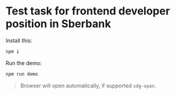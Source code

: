 # Test task for frontend developer position in Sberbank

Install this:
```sh
npm i
```

Run the demo:
```sh
npm run demo
```

> Browser will open automatically, if supported `xdg-open`.